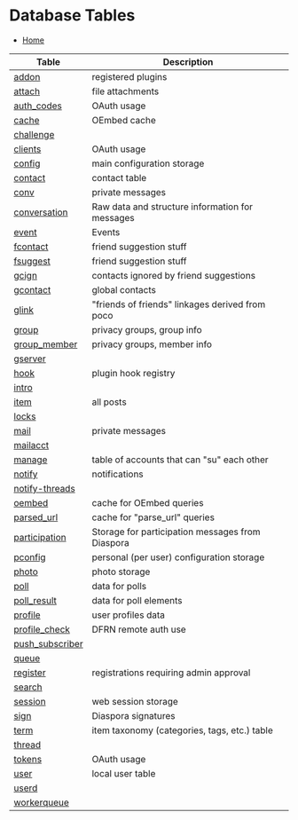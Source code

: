 Database Tables
===============

* [Home](help)

| Table                                                | Description                                      |
|------------------------------------------------------|--------------------------------------------------|
| [addon](help/database/db_addon)                      | registered plugins                               |
| [attach](help/database/db_attach)                    | file attachments                                 |
| [auth_codes](help/database/db_auth_codes)            | OAuth usage                                      |
| [cache](help/database/db_cache)                      | OEmbed cache                                     |
| [challenge](help/database/db_challenge)              |                                                  |
| [clients](help/database/db_clients)                  | OAuth usage                                      |
| [config](help/database/db_config)                    | main configuration storage                       |
| [contact](help/database/db_contact)                  | contact table                                    |
| [conv](help/database/db_conv)                        | private messages                                 |
| [conversation](help/database/db_conversation)        | Raw data and structure information for messages  |
| [event](help/database/db_event)                      | Events                                           |
| [fcontact](help/database/db_fcontact)                | friend suggestion stuff                          |
| [fsuggest](help/database/db_fsuggest)                | friend suggestion stuff                          |
| [gcign](help/database/db_gcign)                      | contacts ignored by friend suggestions           |
| [gcontact](help/database/db_gcontact)                | global contacts                                  |
| [glink](help/database/db_glink)                      | "friends of friends" linkages derived from poco  |
| [group](help/database/db_group)                      | privacy groups, group info                       |
| [group_member](help/database/db_group_member)        | privacy groups, member info                      |
| [gserver](help/database/db_gserver)                  |                                                  |
| [hook](help/database/db_hook)                        | plugin hook registry                             |
| [intro](help/database/db_intro)                      |                                                  |
| [item](help/database/db_item)                        | all posts                                        |
| [locks](help/database/db_locks)                      |                                                  |
| [mail](help/database/db_mail)                        | private messages                                 |
| [mailacct](help/database/db_mailacct)                |                                                  |
| [manage](help/database/db_manage)                    | table of accounts that can "su" each other       |
| [notify](help/database/db_notify)                    | notifications                                    |
| [notify-threads](help/database/db_notify-threads)    |                                                  |
| [oembed](help/database/db_oembed)                    | cache for OEmbed queries                         |
| [parsed_url](help/database/db_parsed_url)            | cache for "parse_url" queries                    |
| [participation](help/database/db_participation)      | Storage for participation messages from Diaspora |
| [pconfig](help/database/db_pconfig)                  | personal (per user) configuration storage        |
| [photo](help/database/db_photo)                      | photo storage                                    |
| [poll](help/database/db_poll)                        | data for polls                                   |
| [poll_result](help/database/db_poll_result)          | data for poll elements                           |
| [profile](help/database/db_profile)                  | user profiles data                               |
| [profile_check](help/database/db_profile_check)      | DFRN remote auth use                             |
| [push_subscriber](help/database/db_push_subscriber)  |                                                  |
| [queue](help/database/db_queue)                      |                                                  |
| [register](help/database/db_register)                | registrations requiring admin approval           |
| [search](help/database/db_search)                    |                                                  |
| [session](help/database/db_session)                  | web session storage                              |
| [sign](help/database/db_sign)                        | Diaspora signatures                              |
| [term](help/database/db_term)                        | item taxonomy (categories, tags, etc.) table     |
| [thread](help/database/db_thread)                    |                                                  |
| [tokens](help/database/db_tokens)                    | OAuth usage                                      |
| [user](help/database/db_user)                        | local user table                                 |
| [userd](help/database/db_userd)                      |                                                  |
| [workerqueue](help/database/db_workerqueue)          |                                                  |
